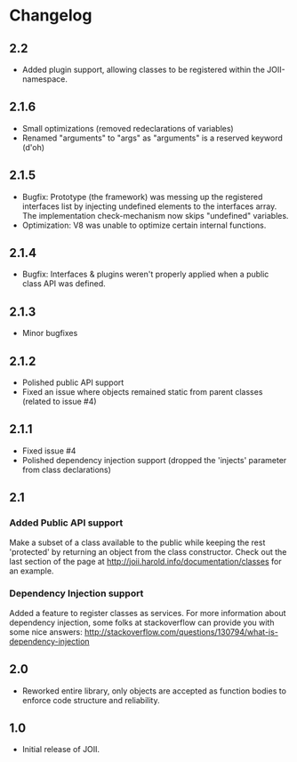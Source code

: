 # Changelog

## 2.2
- Added plugin support, allowing classes to be registered within the JOII-namespace.

## 2.1.6
- Small optimizations (removed redeclarations of variables)
- Renamed "arguments" to "args" as "arguments" is a reserved keyword (d'oh)

## 2.1.5
- Bugfix: Prototype (the framework) was messing up the registered interfaces list by injecting undefined elements to the interfaces array. The implementation check-mechanism now skips "undefined" variables.
- Optimization: V8 was unable to optimize certain internal functions.

## 2.1.4
- Bugfix: Interfaces & plugins weren't properly applied when a public class API was defined.

## 2.1.3
- Minor bugfixes

## 2.1.2
- Polished public API support
- Fixed an issue where objects remained static from parent classes (related to issue #4)

## 2.1.1
- Fixed issue #4
- Polished dependency injection support (dropped the 'injects' parameter from class declarations)

## 2.1
### Added Public API support
Make a subset of a class available to the public while keeping the rest 'protected' by returning an object from
the class constructor. Check out the last section of the page at http://joii.harold.info/documentation/classes 
for an example.

### Dependency Injection support
Added a feature to register classes as services. For more information about dependency injection, some folks
at stackoverflow can provide you with some nice answers: http://stackoverflow.com/questions/130794/what-is-dependency-injection

## 2.0
- Reworked entire library, only objects are accepted as function bodies to enforce code structure and reliability.

## 1.0
- Initial release of JOII.
